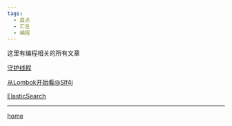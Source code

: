 ```yaml
---
tags:
  - 盘点
  - 汇总
  - 编程
---
```

这里有编程相关的所有文章

[守护线程](多线程/守护线程)

[从Lombok开始看@Slf4j](框架学习/从Lombok开始看@Slf4j)

[ElasticSearch](搜索引擎/ElasticSearch)


---

[home](../../index)